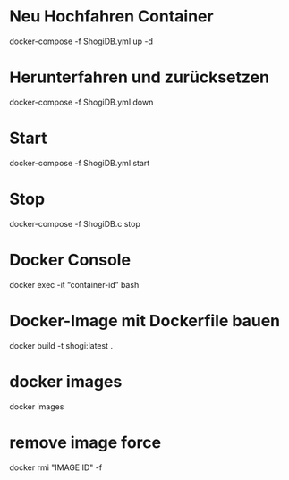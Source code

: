 # Neu Hochfahren Container
docker-compose -f ShogiDB.yml up -d

# Herunterfahren und zurücksetzen
docker-compose -f ShogiDB.yml down

# Start
docker-compose -f ShogiDB.yml start

# Stop
docker-compose -f ShogiDB.c stop


# Docker Console
docker exec -it “container-id” bash

# Docker-Image mit Dockerfile bauen
docker build -t shogi:latest .

# docker images
docker images

# remove image force
docker rmi "IMAGE ID" -f